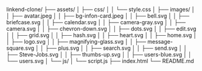 linkend-clone/
├── assets/
│   ├── css/
│   │   └── style.css
│   ├── images/
│   │   ├── avatar.jpeg
│   │   ├── bg-infon-card.jpeg
│   │   ├── bell.svg
│   │   ├── briefcase.svg
│   │   ├── calendar.svg
│   │   ├── camera-gray.svg
│   │   ├── camera.svg
│   │   ├── chevron-down.svg
│   │   ├── dots.svg
│   │   ├── edit.svg
│   │   ├── grid.svg
│   │   ├── hash.svg
│   │   ├── heart.svg
│   │   ├── home.svg
│   │   ├── logo.svg
│   │   ├── magnifying-glass.svg
│   │   ├── message-square.svg
│   │   ├── plus.svg
│   │   ├── search.svg
│   │   ├── send.svg
│   │   ├── Steve-Jobs.svg
│   │   ├── thumbs-up.svg
│   │   ├── users-blue.svg
│   │   └── users.svg
│   └── js/
│       └── script.js
├── index.html
└── README.md
